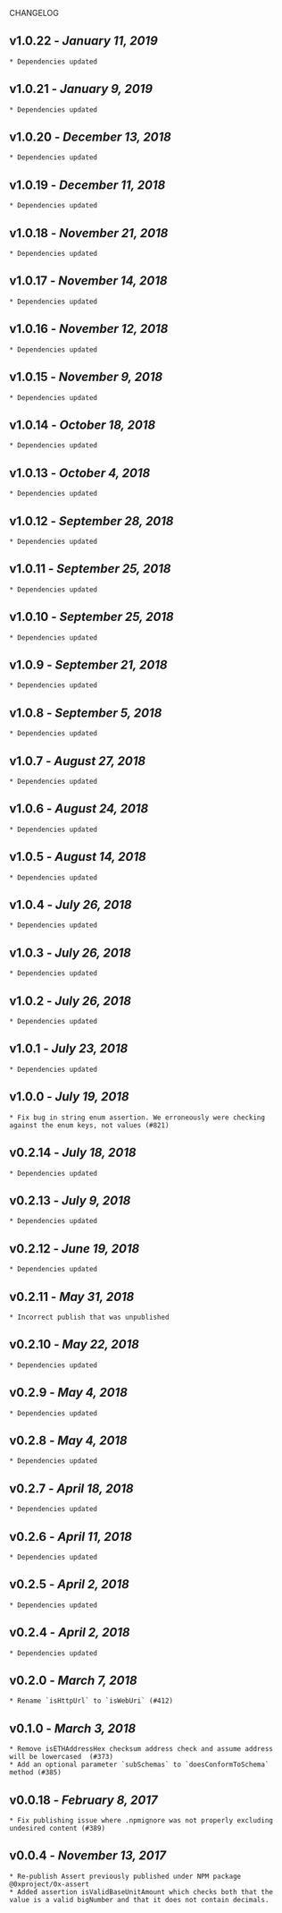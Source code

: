 <!--
changelogUtils.file is auto-generated using the monorepo-scripts package. Don't edit directly.
Edit the package's CHANGELOG.json file only.
-->

CHANGELOG

## v1.0.22 - _January 11, 2019_

    * Dependencies updated

## v1.0.21 - _January 9, 2019_

    * Dependencies updated

## v1.0.20 - _December 13, 2018_

    * Dependencies updated

## v1.0.19 - _December 11, 2018_

    * Dependencies updated

## v1.0.18 - _November 21, 2018_

    * Dependencies updated

## v1.0.17 - _November 14, 2018_

    * Dependencies updated

## v1.0.16 - _November 12, 2018_

    * Dependencies updated

## v1.0.15 - _November 9, 2018_

    * Dependencies updated

## v1.0.14 - _October 18, 2018_

    * Dependencies updated

## v1.0.13 - _October 4, 2018_

    * Dependencies updated

## v1.0.12 - _September 28, 2018_

    * Dependencies updated

## v1.0.11 - _September 25, 2018_

    * Dependencies updated

## v1.0.10 - _September 25, 2018_

    * Dependencies updated

## v1.0.9 - _September 21, 2018_

    * Dependencies updated

## v1.0.8 - _September 5, 2018_

    * Dependencies updated

## v1.0.7 - _August 27, 2018_

    * Dependencies updated

## v1.0.6 - _August 24, 2018_

    * Dependencies updated

## v1.0.5 - _August 14, 2018_

    * Dependencies updated

## v1.0.4 - _July 26, 2018_

    * Dependencies updated

## v1.0.3 - _July 26, 2018_

    * Dependencies updated

## v1.0.2 - _July 26, 2018_

    * Dependencies updated

## v1.0.1 - _July 23, 2018_

    * Dependencies updated

## v1.0.0 - _July 19, 2018_

    * Fix bug in string enum assertion. We erroneously were checking against the enum keys, not values (#821)

## v0.2.14 - _July 18, 2018_

    * Dependencies updated

## v0.2.13 - _July 9, 2018_

    * Dependencies updated

## v0.2.12 - _June 19, 2018_

    * Dependencies updated

## v0.2.11 - _May 31, 2018_

    * Incorrect publish that was unpublished

## v0.2.10 - _May 22, 2018_

    * Dependencies updated

## v0.2.9 - _May 4, 2018_

    * Dependencies updated

## v0.2.8 - _May 4, 2018_

    * Dependencies updated

## v0.2.7 - _April 18, 2018_

    * Dependencies updated

## v0.2.6 - _April 11, 2018_

    * Dependencies updated

## v0.2.5 - _April 2, 2018_

    * Dependencies updated

## v0.2.4 - _April 2, 2018_

    * Dependencies updated

## v0.2.0 - _March 7, 2018_

    * Rename `isHttpUrl` to `isWebUri` (#412)

## v0.1.0 - _March 3, 2018_

    * Remove isETHAddressHex checksum address check and assume address will be lowercased  (#373)
    * Add an optional parameter `subSchemas` to `doesConformToSchema` method (#385)

## v0.0.18 - _February 8, 2017_

    * Fix publishing issue where .npmignore was not properly excluding undesired content (#389)

## v0.0.4 - _November 13, 2017_

    * Re-publish Assert previously published under NPM package @0xproject/0x-assert
    * Added assertion isValidBaseUnitAmount which checks both that the value is a valid bigNumber and that it does not contain decimals.
